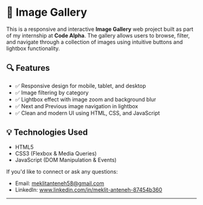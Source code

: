 # 📸 Image Gallery

This is a responsive and interactive **Image Gallery** web project built as part of my internship at **Code Alpha**. The gallery allows users to browse, filter, and navigate through a collection of images using intuitive buttons and lightbox functionality.

## 🔍 Features

- ✅ Responsive design for mobile, tablet, and desktop
- ✅ Image filtering by category
- ✅ Lightbox effect with image zoom and background blur
- ✅ Next and Previous image navigation in lightbox
- ✅ Clean and modern UI using HTML, CSS, and JavaScript

## 💡 Technologies Used

- HTML5
- CSS3 (Flexbox & Media Queries)
- JavaScript (DOM Manipulation & Events)

If you'd like to connect or ask any questions:

- Email: meklitanteneh58@gmail.com
- LinkedIn: www.linkedin.com/in/meklit-anteneh-87454b360

---

